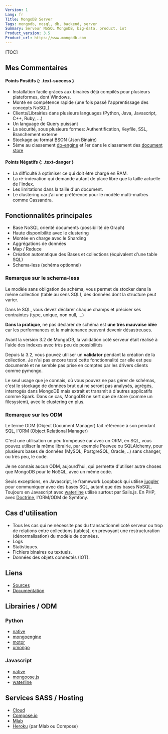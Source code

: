 ```yaml
---
Version: 1
Lang: fr
Title: MongoDB Server
Tags: mongodb, nosql, db, backend, server
Summary: Serveur NoSQL MongoDB, big-data, product, iot
Product_version: 3.5
Product_url: https://www.mongodb.com
---
```


[TOC]

## Mes Commentaires

#### Points Positifs {: .text-success }

* Installation facile grâces aux binaires déjà compilés pour plusieurs
  plateformes, dont Windows.
* Monté en compétence rapide (une fois passé l'apprentissage des concepts NoSQL)
* Clients/Librairies dans plusieurs languages (Python, Java, Javascript, C++,
  Ruby, ...)
* Un language de Query puissant
* La sécurité, sous plusieurs formes: Authentification, Keyfile, SSL,
  Branchement externe
* Stockage au format BSON (Json Binaire)
* 5ème au classement [db-engine](https://db-engines.com/en/ranking) et 1er dans
  le classement des
  [document store](https://db-engines.com/en/ranking/document+store)

#### Points Négatifs {: .text-danger }

* La difficulté à optimiser ce qui doit être chargé en RAM.
* La ré-indexation qui demande autant de place libre que la taille actuelle de
  l'index.
* Les limitations dans la taille d'un document.
* Le clustering car j'ai une préférence pour le modèle multi-maîtres comme
  Cassandra.

## Fonctionnalités principales

* Base NoSQL orienté documents (possibilité de Graph)
* Haute disponibilité avec le clustering
* Montée en charge avec le Sharding
* Aggrégations de données
* Map / Reduce
* Création automatique des Bases et collections (équivalent d'une table SQL)
* Schema-less (schéma optionnel)

### Remarque sur le schema-less

Le modèle sans obligation de schéma, vous permet de stocker dans la même
collection (table au sens SQL), des données dont la structure peut varier.

Dans le SQL, vous devez déclarer chaque champs et préciser ses contraintes
(type, unique, non null, ...)

**Dans la pratique**, ne pas déclarer de schéma est **une très mauvaise idée**
car les performances et la maintenance peuvent devenir désastreuses.

Avant la version 3.2 de MongoDB, la validation coté serveur était réalisé à
l'aide des indexes avec très peu de possibilités

Depuis la 3.2, vous pouvez utiliser un **validator** pendant la création de la
collection. Je n'ai pas encore testé cette fonctionnalité car elle est peu
documenté et ne semble pas prise en comptes par les drivers clients comme
pymongo.

Le seul usage que je connais, où vous pouvez ne pas gérer de schémas, c'est le
stockage de données brut qui ne seront pas analysés, agrégés, interrogés dans
MongoDB mais extrait et transmit à d'autres applicatifs comme Spark. Dans ce
cas, MongoDB ne sert que de store (comme un filesystem), avec le clustering en
plus.

### Remarque sur les ODM

Le terme ODM (Object Document Manager) fait référence à son pendant SQL, l'ORM
(Object Relational Manager)

C'est une utilisation un peu trompeuse car avec un ORM, en SQL, vous pouvez
utiliser la même librairie, par exemple Peewee ou SQLAlchemy, pour plusieurs
bases de données (MySQL, PostgreSQL, Oracle, ..) sans changer, ou très peu, le
code.

Je ne connais aucun ODM, aujourd'hui, qui permette d'utiliser autre choses que
MongoDB pour le NoSQL, avec un même code.

Seuls exceptions, en Javascript, le framework Loopback qui utilise
[juggler](https://github.com/strongloop/loopback-datasource-juggler) pour
communiquer avec des bases SQL, autant que des bases NoSQL. Toujours en
Javascript avec [waterline](https://github.com/balderdashy/waterline) utilisé
surtout par Sails.js. En PHP, avec [Doctrine](https://github.com/doctrine),
l'ORM/ODM de Symfony.

## Cas d'utilisation

* Tous les cas qui ne nécessite pas du transactionnel coté serveur ou trop de
  relations entre collections (tables), en prevoyant une restructuration
  (dénormalisation) du modèle de données.
* Logs
* Statistiques.
* Fichiers binaires ou textuels.
* Données des objets connectés (IOT).

## Liens

* [Sources](https://github.com/mongodb)
* [Documentation](https://docs.mongodb.com/manual/)

## Librairies / ODM

### Python

* [native](http://api.mongodb.com/python/current/)
* [mongoengine](http://mongoengine.org/)
* [motor](https://github.com/mongodb/motor)
* [umongo](https://github.com/Scille/umongo)

### Javascript

* [native](https://mongodb.github.io/node-mongodb-native/)
* [mongoose.js](http://mongoosejs.com)
* [waterline](https://github.com/balderdashy/waterline)

## Services SASS / Hosting

* [Cloud](https://cloud.mongodb.com/)
* [Compose.io](https://www.compose.com/databases/mongodb)
* [Mlab](https://mlab.com/)
* [Heroku](http://heroku.com) (par Mlab ou Compose)
